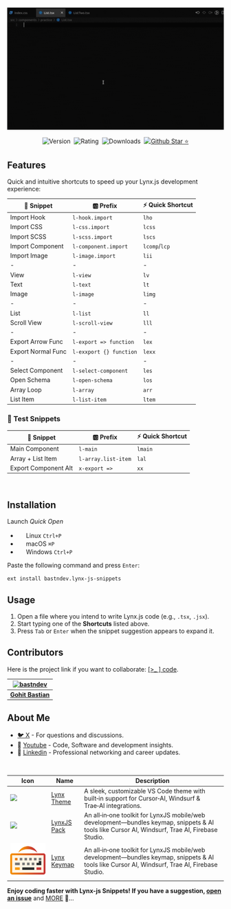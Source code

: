 ![Use Extension](assets/gif/use-snippets.gif)

<p align="center">
    <img src="https://vsmarketplacebadges.dev/version-short/bastndev.lynx-js-snippets.jpg?style=for-the-badge&colorA=0078ca&colorB=EEEEEE&color=000000&label=VERSION" alt="Version">&nbsp;
    <img src="https://vsmarketplacebadges.dev/rating-short/bastndev.lynx-js-snippets.jpg?style=for-the-badge&colorA=0078ca&colorB=EEEEEE&color=000000&label=Rating" alt="Rating">&nbsp;
    <img src="https://vsmarketplacebadges.dev/downloads-short/bastndev.lynx-js-snippets.jpg?style=for-the-badge&colorA=0078ca&colorB=EEEEEE&color=000000&label=Downloads" alt="Downloads">&nbsp;
    <a href="https://github.com/bastndev/Lynxjs-Snippets.tsx"><img src="https://raw.githubusercontent.com/bastndev/Lynxjs-Snippets.tsx/main/assets/images/star.png" width="26.6px" alt="Github Star ⭐️"></a>
</p>

## Features

Quick and intuitive shortcuts to speed up your Lynx.js development experience:

| 🧩 Snippet         | 🆎 Prefix               | ⚡ Quick Shortcut |
| ------------------ | ----------------------- | ----------------- |
| Import Hook        | `l-hook.import`         | `lho`             |
| Import CSS         | `l-css.import`          | `lcss`            |
| Import SCSS        | `l-scss.import`         | `lscs`            |
| Import Component   | `l-component.import`    | `lcomp`/`lcp`     |
| Import Image       | `l-image.import`        | `lii`             |
| -                  | -                       | -                 |
| View               | `l-view`                | `lv`              |
| Text               | `l-text`                | `lt`              |
| Image              | `l-image`               | `limg`            |
| -                  | -                       | -                 |
| List               | `l-list`                | `ll`              |
| Scroll View        | `l-scroll-view`         | `lll`             |
| -                  | -                       | -                 |
| Export Arrow Func  | `l-export => function`  | `lex`             |
| Export Normal Func | `l-exxport {} function` | `lexx`            |
| -                  | -                       | -                 |
| Select Component   | `l-select-component`    | `les`             |
| Open Schema        | `l-open-schema`         | `los`             |
| Array Loop         | `l-array`               | `arr`             |
| List Item          | `l-list-item`           | `ltem`            |

### 🧪 Test Snippets

| 🧩 Snippet           | 🆎 Prefix           | ⚡ Quick Shortcut |
| -------------------- | ------------------- | ----------------- |
| Main Component       | `l-main`            | `lmain`           |
| Array + List Item    | `l-array.list-item` | `lal`             |
| Export Component Alt | `x-export =>`       | `xx`              |

</br>

## Installation

Launch _Quick Open_

- <img src="https://www.kernel.org/theme/images/logos/favicon.png" width=16 height=16/> Linux `Ctrl+P`
- <img src="https://developer.apple.com/favicon.ico" width=16 height=16/> macOS `⌘P`
- <img src="https://www.microsoft.com/favicon.ico" width=16 height=16/> Windows `Ctrl+P`

Paste the following command and press `Enter`:

```
ext install bastndev.lynx-js-snippets
```

## Usage

1.  Open a file where you intend to write Lynx.js code (e.g., `.tsx`, `.jsx`).
2.  Start typing one of the **Shortcuts** listed above.
3.  Press `Tab` or `Enter` when the snippet suggestion appears to expand it.

## Contributors

Here is the project link if you want to collaborate: [[>\_ ] code](https://github.com/bastndev/Lynx-js-Snippets).

| [![bastndev](https://github.com/bastndev.png?size=100)](https://www.bastndev.com) |
| :-------------------------------------------------------------------------------: |
|                 **[Gohit Bastian](https://github.com/bastndev)**                  |

## About Me

- [🐦 X](https://twitter.com/bastndev) - For questions and discussions.
- 🔴 [Youtube](https://www.youtube.com/@bastndev?sub_confirmation=1) - Code, Software and development insights.
- 💼 [Linkedin](https://www.linkedin.com/in/bastndev) - Professional networking and career updates.

</br>

| Icon                                                                                                                                                                                                                       | Name                                                     | Description                                                                                                                                     |
| -------------------------------------------------------------------------------------------------------------------------------------------------------------------------------------------------------------------------- | -------------------------------------------------------- | ----------------------------------------------------------------------------------------------------------------------------------------------- |
| [![](https://bastndev.gallerycdn.vsassets.io/extensions/bastndev/lynx-theme/0.1.2/1744898058774/Microsoft.VisualStudio.Services.Icons.Default)](https://marketplace.visualstudio.com/items?itemName=bastndev.lynx-theme)   | [Lynx Theme](https://github.com/bastndev/Lynx-Theme)     | A sleek, customizable VS Code theme with built‑in support for Cursor‑AI, Windsurf & Trae‑AI integrations.                                       |
| [![](https://bastndev.gallerycdn.vsassets.io/extensions/bastndev/lynxjs-pack/0.1.8/1745206864969/Microsoft.VisualStudio.Services.Icons.Default)](https://marketplace.visualstudio.com/items?itemName=bastndev.lynxjs-pack) | [LynxJS Pack](https://github.com/bastndev/LynxJs-Packge) | An all‑in‑one toolkit for LynxJS mobile/web development—bundles keymap, snippets & AI tools like Cursor AI, Windsurf, Trae AI, Firebase Studio. |
| [![](https://raw.githubusercontent.com/bastndev/Lynx-Keymap/refs/heads/main/assets/images/logo.png)](https://marketplace.visualstudio.com/items?itemName=bastndev.lynx-keymap)                                             | [Lynx Keymap](https://github.com/bastndev/Lynx-Keymap)   | An all‑in‑one toolkit for LynxJS mobile/web development—bundles keymap, snippets & AI tools like Cursor AI, Windsurf, Trae AI, Firebase Studio. |

**Enjoy coding faster with Lynx-js Snippets! If you have a suggestion, [open an issue](https://github.com/bastndev/Lynx-js-Snippets/issues)** and
[MORE](https://marketplace.visualstudio.com/publishers/bastndev) 🚀...
